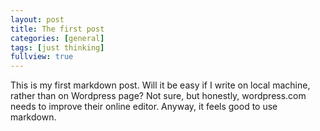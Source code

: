 ```yaml
---
layout: post
title: The first post
categories: [general]
tags: [just thinking]
fullview: true
---
```


This is my first markdown post. Will it be easy if I write on local machine, rather than on Wordpress page? Not sure, but honestly, wordpress.com needs to improve their online editor. Anyway, it feels good to use markdown.


